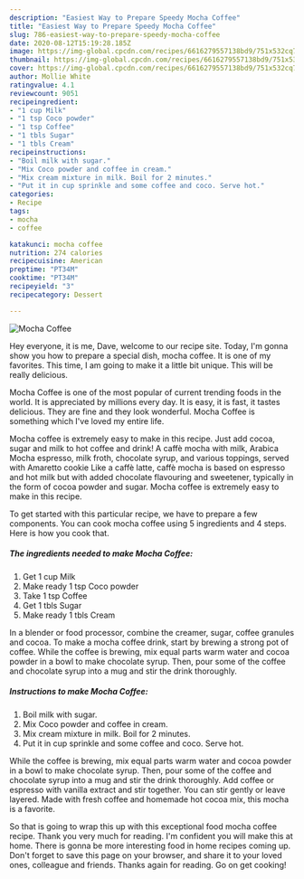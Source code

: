```yaml
---
description: "Easiest Way to Prepare Speedy Mocha Coffee"
title: "Easiest Way to Prepare Speedy Mocha Coffee"
slug: 786-easiest-way-to-prepare-speedy-mocha-coffee
date: 2020-08-12T15:19:28.185Z
image: https://img-global.cpcdn.com/recipes/6616279557138bd9/751x532cq70/mocha-coffee-recipe-main-photo.jpg
thumbnail: https://img-global.cpcdn.com/recipes/6616279557138bd9/751x532cq70/mocha-coffee-recipe-main-photo.jpg
cover: https://img-global.cpcdn.com/recipes/6616279557138bd9/751x532cq70/mocha-coffee-recipe-main-photo.jpg
author: Mollie White
ratingvalue: 4.1
reviewcount: 9051
recipeingredient:
- "1 cup Milk"
- "1 tsp Coco powder"
- "1 tsp Coffee"
- "1 tbls Sugar"
- "1 tbls Cream"
recipeinstructions:
- "Boil milk with sugar."
- "Mix Coco powder and coffee in cream."
- "Mix cream mixture in milk. Boil for 2 minutes."
- "Put it in cup sprinkle and some coffee and coco. Serve hot."
categories:
- Recipe
tags:
- mocha
- coffee

katakunci: mocha coffee 
nutrition: 274 calories
recipecuisine: American
preptime: "PT34M"
cooktime: "PT34M"
recipeyield: "3"
recipecategory: Dessert

---
```



![Mocha Coffee](https://img-global.cpcdn.com/recipes/6616279557138bd9/751x532cq70/mocha-coffee-recipe-main-photo.jpg)

Hey everyone, it is me, Dave, welcome to our recipe site. Today, I'm gonna show you how to prepare a special dish, mocha coffee. It is one of my favorites. This time, I am going to make it a little bit unique. This will be really delicious.

Mocha Coffee is one of the most popular of current trending foods in the world. It is appreciated by millions every day. It is easy, it is fast, it tastes delicious. They are fine and they look wonderful. Mocha Coffee is something which I've loved my entire life.

Mocha coffee is extremely easy to make in this recipe. Just add cocoa, sugar and milk to hot coffee and drink! A caffè mocha with milk, Arabica Mocha espresso, milk froth, chocolate syrup, and various toppings, served with Amaretto cookie Like a caffè latte, caffè mocha is based on espresso and hot milk but with added chocolate flavouring and sweetener, typically in the form of cocoa powder and sugar. Mocha coffee is extremely easy to make in this recipe.


To get started with this particular recipe, we have to prepare a few components. You can cook mocha coffee using 5 ingredients and 4 steps. Here is how you cook that.

<!--inarticleads1-->

##### The ingredients needed to make Mocha Coffee:

1. Get 1 cup Milk
1. Make ready 1 tsp Coco powder
1. Take 1 tsp Coffee
1. Get 1 tbls Sugar
1. Make ready 1 tbls Cream


In a blender or food processor, combine the creamer, sugar, coffee granules and cocoa. To make a mocha coffee drink, start by brewing a strong pot of coffee. While the coffee is brewing, mix equal parts warm water and cocoa powder in a bowl to make chocolate syrup. Then, pour some of the coffee and chocolate syrup into a mug and stir the drink thoroughly. 

<!--inarticleads2-->

##### Instructions to make Mocha Coffee:

1. Boil milk with sugar.
1. Mix Coco powder and coffee in cream.
1. Mix cream mixture in milk. Boil for 2 minutes.
1. Put it in cup sprinkle and some coffee and coco. Serve hot.


While the coffee is brewing, mix equal parts warm water and cocoa powder in a bowl to make chocolate syrup. Then, pour some of the coffee and chocolate syrup into a mug and stir the drink thoroughly. Add coffee or espresso with vanilla extract and stir together. You can stir gently or leave layered. Made with fresh coffee and homemade hot cocoa mix, this mocha is a favorite. 

So that is going to wrap this up with this exceptional food mocha coffee recipe. Thank you very much for reading. I'm confident you will make this at home. There is gonna be more interesting food in home recipes coming up. Don't forget to save this page on your browser, and share it to your loved ones, colleague and friends. Thanks again for reading. Go on get cooking!
